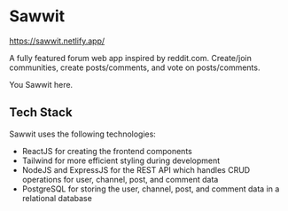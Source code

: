 # Sawwit

https://sawwit.netlify.app/

A fully featured forum web app inspired by reddit.com. Create/join communities, create posts/comments, and vote on posts/comments. 

You Sawwit here.

## Tech Stack
Sawwit uses the following technologies:
- ReactJS for creating the frontend components
- Tailwind for more efficient styling during development
- NodeJS and ExpressJS for the REST API which handles CRUD operations for user, channel, post, and comment data
- PostgreSQL for storing the user, channel, post, and comment data in a relational database
